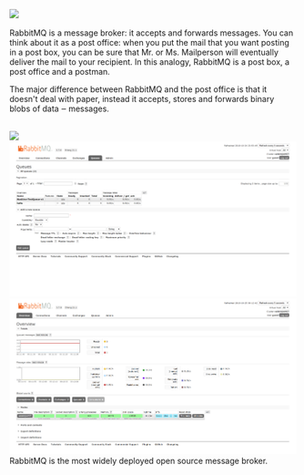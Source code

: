<img src="https://www.rabbitmq.com/img/RabbitMQ-logo.svg"><br>
<p>RabbitMQ is a message broker: it accepts and forwards messages. You can think about it as a post office: when you put the mail that you want posting in a post box, you can be sure that Mr. or Ms. Mailperson will eventually deliver the mail to your recipient. In this analogy, RabbitMQ is a post box, a post office and a postman.</p>
<p>The major difference between RabbitMQ and the post office is that it doesn't deal with paper, instead it accepts, stores and forwards binary blobs of data ‒ messages.</p><br>
<img src="https://www.cloudamqp.com/img/blog/exchanges-topic-fanout-direct.png"/>
<br>
<img src="https://raw.githubusercontent.com/amitpatange88/icons/master/RabbitMQ-interface-localmachine-01.png">
<br>
<img src="https://raw.githubusercontent.com/amitpatange88/icons/master/RabbitMQ-overview-02.png"><br>
RabbitMQ is the most widely deployed open source message broker.
